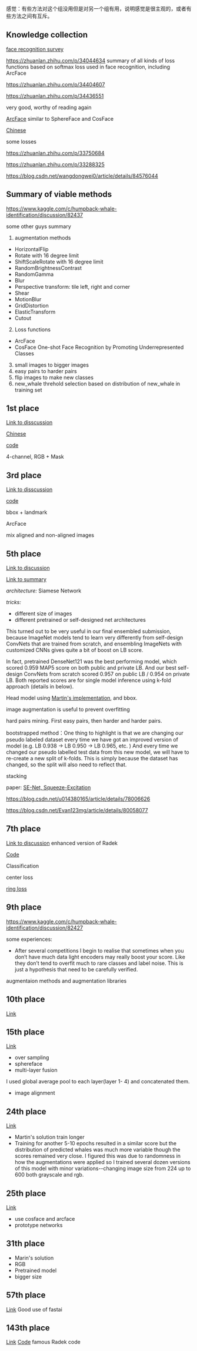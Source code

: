感觉：有些方法对这个组没用但是对另一个组有用，说明感觉是很主观的，或者有些方法之间有互斥。

## Knowledge collection

[face recognition survey](https://so.csdn.net/so/search/s.do?q=%E4%BA%BA%E8%84%B8%E8%AF%86%E5%88%AB%E7%B3%BB%E5%88%97&t=blog&u=Fire_Light_)

https://zhuanlan.zhihu.com/p/34044634
summary of all kinds of loss functions based on softmax loss used in face recognition, including ArcFace

https://zhuanlan.zhihu.com/p/34404607

https://zhuanlan.zhihu.com/p/34436551

very good, worthy of reading again

[ArcFace](https://arxiv.org/pdf/1801.07698.pdf)
similar to SphereFace and CosFace

[Chinese](https://blog.csdn.net/u014380165/article/details/80645489)

some losses

https://zhuanlan.zhihu.com/p/33750684

https://zhuanlan.zhihu.com/p/33288325

https://blog.csdn.net/wangdongwei0/article/details/84576044



## Summary of viable methods
https://www.kaggle.com/c/humpback-whale-identification/discussion/82437

some other guys summary

1. augmentation methods

* HorizontalFlip
* Rotate with 16 degree limit
* ShiftScaleRotate with 16 degree limit
* RandomBrightnessContrast
* RandomGamma
* Blur
* Perspective transform: tile left, right and corner
* Shear
* MotionBlur
* GridDistortion
* ElasticTransform
* Cutout

2. Loss functions
* ArcFace
* CosFace
One-shot Face Recognition by Promoting Underrepresented Classes

3. small images to bigger images
4. easy pairs to harder pairs
5. flip images to make new classes
6. new_whale threhold selection based on distribution of new_whale in training set

## 1st place
[Link to disscussion](https://www.kaggle.com/c/humpback-whale-identification/discussion/82366)

[Chinese](https://zhuanlan.zhihu.com/p/58496385)

[code](https://github.com/earhian/Humpback-Whale-Identification-1st-)

4-channel, RGB + Mask


## 3rd place
[Link to disscussion](https://www.kaggle.com/c/humpback-whale-identification/discussion/82484)

[code](https://github.com/pudae/kaggle-humpback)

bbox + landmark

ArcFace

mix aligned and non-aligned images




## 5th place

[Link to discussion](https://www.kaggle.com/c/humpback-whale-identification/discussion/82369)

[Link to summary](https://weiminwang.blog/2019/03/01/whale-identification-5th-place-approach-using-siamese-networks-with-adversarial-training/)

*architecture:* Siamese Network

*tricks:*
* different size of images
* different pretrained or self-designed net architectures 

This turned out to be very useful in our final ensembled submission, because ImageNet models tend to learn very differently from self-design ConvNets that are trained from scratch, and ensembling ImageNets with customized CNNs gives quite a bit of boost on LB score. 

In fact, pretrained DenseNet121 was the best performing model, which scored 0.959 MAP5 score on both public and private LB. And our best self-design ConvNets from scratch scored 0.957 on public LB / 0.954 on private LB. Both reported scores are for single model inference using k-fold approach (details in below). 

Head model using [Martin's implementation](https://www.kaggle.com/martinpiotte/whale-recognition-model-with-score-0-78563), and bbox.

image augmentation is useful to prevent overfitting

hard pairs mining. First easy pairs, then harder and harder pairs.

bootstrapped method：One thing to highlight is that we are changing our pseudo labeled dataset every time we have got an improved version of model (e.g. LB 0.938 -> LB 0.950 -> LB 0.965, etc. ) And every time we changed our pseudo labelled test data from this new model, we will have to re-create a new split of k-folds. This is simply because the dataset has changed, so the split will also need to reflect that.

stacking

paper: [SE-Net, Squeeze-Excitation](https://arxiv.org/abs/1709.01507)

https://blog.csdn.net/u014380165/article/details/78006626

https://blog.csdn.net/Evan123mg/article/details/80058077


## 7th place
[Link to discussion](https://www.kaggle.com/c/humpback-whale-identification/discussion/82352)
enhanced version of Radek

[Code](https://github.com/ducha-aiki/whale-identification-2018)

Classification

center loss

[ring loss](https://arxiv.org/abs/1803.00130)

## 9th place
https://www.kaggle.com/c/humpback-whale-identification/discussion/82427

some experiences:
* After several competitions I begin to realise that sometimes when you don’t have much data light encoders may really boost your score. Like they don’t tend to overfit much to rare classes and label noise. This is just a hypothesis that need to be carefully verified.

augmentaion methods and augmentation libraries

## 10th place
[Link](https://www.kaggle.com/c/humpback-whale-identification/discussion/82430)

## 15th place
[Link](https://www.kaggle.com/c/humpback-whale-identification/discussion/82361)
* over sampling
* sphereface
* multi-layer fusion

I used global average pool to each layer(layer 1- 4) and concatenated them.
* image alignment

## 24th place
[Link](https://www.kaggle.com/c/humpback-whale-identification/discussion/82359)

* Martin's solution train longer
* Training for another 5-10 epochs resulted in a similar score but the distribution of predicted whales was much more variable though the scores remained very close. I figured this was due to randomness in how the augmentations were applied so I trained several dozen versions of this model with minor variations--changing image size from 224 up to 600 both grayscale and rgb.

## 25th place
[Link](https://www.kaggle.com/c/humpback-whale-identification/discussion/82409)
- use cosface and arcface
- prototype networks

## 31th place
* Marin's solution
* RGB
* Pretrained model
* bigger size

## 57th place
[Link](https://www.kaggle.com/c/humpback-whale-identification/discussion/82364#latest-481830)
Good use of fastai

## 143th place
[Link](https://www.kaggle.com/c/humpback-whale-identification/discussion/82480)
[Code](https://github.com/radekosmulski/whale)
famous Radek code
